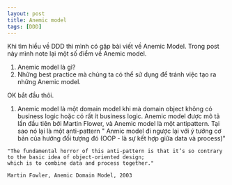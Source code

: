 ```yaml
---
layout: post
title: Anemic model
tags: [DDD]
---
```

Khi tìm hiểu về DDD thì mình có gặp bài viết về Anemic Model. Trong post này mình note lại một số điểm về Anemic model. 
1. Anemic model là gì? 
2. Những best practice mà chúng ta có thể sử dụng để tránh việc tạo ra những Anemic model. 

OK bắt đầu thôi.

1. Anemic model là một domain model khi mà domain object không có business logic hoặc có rất ít business logic.
Anemic model được mô tả lần đầu tiên bởi Martin Flower, và Anemic model là một antipattern. Tại sao nó lại là một anti-pattern 
" Anmic model đi ngược lại với ý tưởng cơ bản của hướng đối tượng đó (OOP - là sự kết hợp giữa data và process)"
~~~~
"The fundamental horror of this anti-pattern is that it’s so contrary to the basic idea of object-oriented design; 
which is to combine data and process together."

Martin Fowler, Anemic Domain Model, 2003
~~~~
